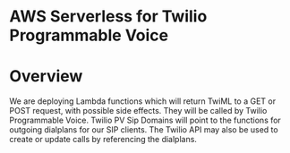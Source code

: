# AWS Serverless for Twilio Programmable Voice

# Overview

We are deploying Lambda functions which will return TwiML to a GET or POST request, with possible side effects. They will be called by Twilio Programmable Voice. Twilio PV Sip Domains will point to the functions for outgoing dialplans for our SIP clients. The Twilio API may also be used to create or update calls by referencing the dialplans.
